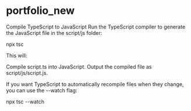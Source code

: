 # portfolio_new

Compile TypeScript to JavaScript
Run the TypeScript compiler to generate the JavaScript file in the script/js folder:

npx tsc

This will:

Compile script.ts into JavaScript.
Output the compiled file as script/js/script.js.

If you want TypeScript to automatically recompile files when they change, you can use the --watch flag:

npx tsc --watch
